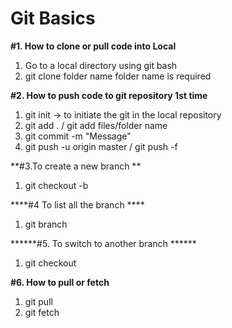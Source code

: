 # Git Basics 

**#1. How to clone or pull code into Local**
1. Go to a local directory using git bash 
2. git clone <clone-link> folder name
	folder name is required
	
**#2.	How to push code to git repository 1st time**
1. git init -> to initiate the git in the local repository
2. git add . / git add files/folder name
3. git commit -m "Message"
4. git push -u origin master / git push -f 

**#3.To create a new branch **
1. git checkout -b <Newbranchname>

****#4	To list all the branch ****
1. git branch 

******#5. To switch to another branch ******
1. git checkout <branchName>

****#6. How to pull or fetch****
1. git pull 
2. git fetch 
